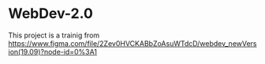 # WebDev-2.0
This project is a trainig from https://www.figma.com/file/2Zev0HVCKABbZoAsuWTdcD/webdev_newVersion(19.09)?node-id=0%3A1
